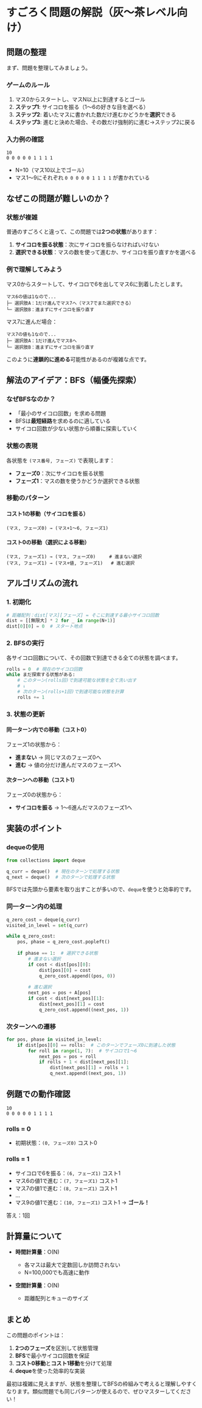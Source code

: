 # すごろく問題の解説（灰〜茶レベル向け）

## 問題の整理

まず、問題を整理してみましょう。

### ゲームのルール
1. マス0からスタートし、マスN以上に到達するとゴール
2. **ステップ1**: サイコロを振る（1〜6の好きな目を選べる）
3. **ステップ2**: 着いたマスに書かれた数だけ進むかどうかを**選択**できる
4. **ステップ3**: 進むと決めた場合、その数だけ強制的に進む→ステップ2に戻る

### 入力例の確認
```
10
0 0 0 0 0 1 1 1 1
```
- N=10（マス10以上でゴール）
- マス1〜9にそれぞれ `0 0 0 0 0 1 1 1 1` が書かれている

## なぜこの問題が難しいのか？

### 状態が複雑
普通のすごろくと違って、この問題では**2つの状態**があります：

1. **サイコロを振る状態**：次にサイコロを振らなければいけない
2. **選択できる状態**：マスの数を使って進むか、サイコロを振り直すかを選べる

### 例で理解してみよう
マス0からスタートして、サイコロで6を出してマス6に到着したとします。

```
マス6の値は1なので...
├─ 選択肢A：1だけ進んでマス7へ（マス7でまた選択できる）
└─ 選択肢B：進まずにサイコロを振り直す
```

マス7に進んだ場合：
```
マス7の値も1なので...
├─ 選択肢A：1だけ進んでマス8へ
└─ 選択肢B：進まずにサイコロを振り直す
```

このように**連鎖的に進める**可能性があるのが複雑な点です。

## 解法のアイデア：BFS（幅優先探索）

### なぜBFSなのか？
- 「最小のサイコロ回数」を求める問題
- BFSは**最短経路**を求めるのに適している
- サイコロ回数が少ない状態から順番に探索していく

### 状態の表現
各状態を `(マス番号, フェーズ)` で表現します：

- **フェーズ0**：次にサイコロを振る状態
- **フェーズ1**：マスの数を使うかどうか選択できる状態

### 移動のパターン

#### コスト1の移動（サイコロを振る）
```
(マス, フェーズ0) → (マス+1〜6, フェーズ1)
```

#### コスト0の移動（選択による移動）
```
(マス, フェーズ1) → (マス, フェーズ0)     # 進まない選択
(マス, フェーズ1) → (マス+値, フェーズ1)   # 進む選択
```

## アルゴリズムの流れ

### 1. 初期化
```python
# 距離配列：dist[マス][フェーズ] = そこに到達する最小サイコロ回数
dist = [[無限大] * 2 for _ in range(N+1)]
dist[0][0] = 0  # スタート地点
```

### 2. BFSの実行
各サイコロ回数について、その回数で到達できる全ての状態を調べます。

```python
rolls = 0  # 現在のサイコロ回数
while まだ探索する状態がある:
    # このターン(rolls回)で到達可能な状態を全て洗い出す
    # ↓
    # 次のターン(rolls+1回)で到達可能な状態を計算
    rolls += 1
```

### 3. 状態の更新

#### 同一ターン内での移動（コスト0）
フェーズ1の状態から：
- **進まない** → 同じマスのフェーズ0へ
- **進む** → 値の分だけ進んだマスのフェーズ1へ

#### 次ターンへの移動（コスト1）
フェーズ0の状態から：
- **サイコロを振る** → 1〜6進んだマスのフェーズ1へ

## 実装のポイント

### dequeの使用
```python
from collections import deque

q_curr = deque()  # 現在のターンで処理する状態
q_next = deque()  # 次のターンで処理する状態
```

BFSでは先頭から要素を取り出すことが多いので、`deque`を使うと効率的です。

### 同一ターン内の処理
```python
q_zero_cost = deque(q_curr)
visited_in_level = set(q_curr)

while q_zero_cost:
    pos, phase = q_zero_cost.popleft()
    
    if phase == 1:  # 選択できる状態
        # 進まない選択
        if cost < dist[pos][0]:
            dist[pos][0] = cost
            q_zero_cost.append((pos, 0))
        
        # 進む選択
        next_pos = pos + A[pos]
        if cost < dist[next_pos][1]:
            dist[next_pos][1] = cost
            q_zero_cost.append((next_pos, 1))
```

### 次ターンへの遷移
```python
for pos, phase in visited_in_level:
    if dist[pos][0] == rolls:  # このターンでフェーズ0に到達した状態
        for roll in range(1, 7):  # サイコロで1〜6
            next_pos = pos + roll
            if rolls + 1 < dist[next_pos][1]:
                dist[next_pos][1] = rolls + 1
                q_next.append((next_pos, 1))
```

## 例題での動作確認

```
10
0 0 0 0 0 1 1 1 1
```

### rolls = 0
- 初期状態：`(0, フェーズ0)` コスト0

### rolls = 1
- サイコロで6を振る：`(6, フェーズ1)` コスト1
- マス6の値1で進む：`(7, フェーズ1)` コスト1
- マス7の値1で進む：`(8, フェーズ1)` コスト1
- ...
- マス9の値1で進む：`(10, フェーズ1)` コスト1 → **ゴール！**

答え：1回

## 計算量について

- **時間計算量**：O(N)
  - 各マスは最大で定数回しか訪問されない
  - N=100,000でも高速に動作

- **空間計算量**：O(N)
  - 距離配列とキューのサイズ

## まとめ

この問題のポイントは：

1. **2つのフェーズ**を区別して状態管理
2. **BFS**で最小サイコロ回数を保証
3. **コスト0移動**と**コスト1移動**を分けて処理
4. **deque**を使った効率的な実装

最初は複雑に見えますが、状態を整理してBFSの枠組みで考えると理解しやすくなります。類似問題でも同じパターンが使えるので、ぜひマスターしてください！